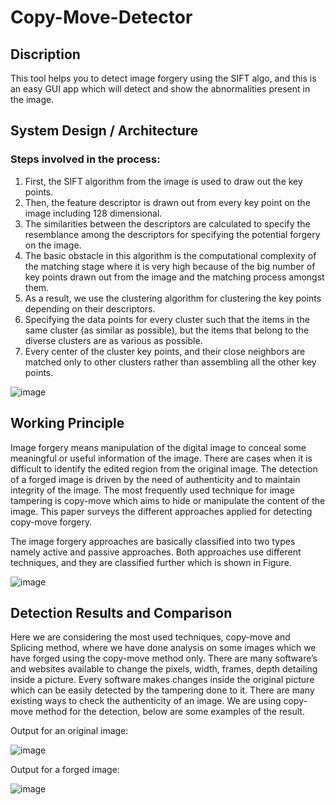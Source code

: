 # Copy-Move-Detector


## Discription
This tool helps you to detect image forgery using the SIFT algo, and this is an easy GUI app which will detect and show the abnormalities present in the image. 


## System Design / Architecture

### Steps involved in the process:

1.	First, the SIFT algorithm from the image is used to draw out the key points.
2.	Then, the feature descriptor is drawn out from every key point on the image including 128 dimensional.
3.	The similarities between the descriptors are calculated to specify the resemblance among the descriptors for specifying the potential forgery on the image. 
4.	The basic obstacle in this algorithm is the computational complexity of the matching stage where it is very high because of the big number of key points drawn  out from the image and the matching process amongst them. 
5.	As a result, we use the clustering algorithm for clustering the key points depending on their descriptors.
6.	Specifying the data points for every cluster such that the items in the same cluster (as similar as possible), but the items that belong to the diverse clusters are as various as possible.
7.	Every center of the cluster key points, and their close neighbors are matched only to other clusters rather than assembling all the other key points.

![image](https://github.com/LameUser/Copy-Move-Detector/assets/73399578/61076087-b01f-4957-9ab0-3ddbb8003b07)




## Working Principle

Image forgery means manipulation of the digital image to conceal some meaningful or useful information of the image. There are cases when it is difficult to identify the edited region from the original image. The detection of a forged image is driven by the need of authenticity and to maintain integrity of the image.
The most frequently used technique for image tampering is copy-move which aims to hide or manipulate the content of the image. This paper surveys the different approaches applied for detecting copy-move forgery.

The image forgery approaches are basically classified into two types namely active and passive approaches. Both approaches use different techniques, and they are classified further which is shown in Figure. 

![image](https://github.com/LameUser/Copy-Move-Detector/assets/73399578/a1640bf8-c38a-4ca0-b5c7-5f2db32e692c)



## Detection Results and Comparison

Here we are considering the most used techniques, copy-move and Splicing method, where we have done analysis on some images which we have forged using the copy-move method only.
There are many software’s and websites available to change the pixels, width, frames, depth detailing inside a picture. Every software makes changes inside the original picture which can be easily detected by the tampering done to it. There are many existing ways to check the authenticity of an image. We are using copy-move method for the detection, below are some examples of the result.



Output for an original image:

![image](https://github.com/LameUser/Copy-Move-Detector/assets/73399578/ac7dc627-1526-4332-93d9-59b3c9c91ed9)




Output for a forged image:

![image](https://github.com/LameUser/Copy-Move-Detector/assets/73399578/ca3bc7af-6beb-4354-8822-d2935c4bf7f7)
